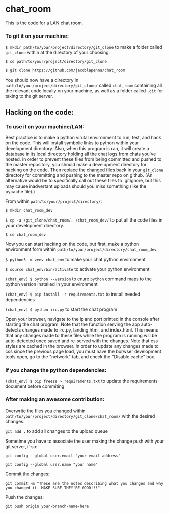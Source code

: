# chat_room
This is the code for a LAN chat room.

### To git it on your machine:

`$ mkdir path/to/your/project/directory/git_clone` to make a folder called `git_clone` within at the directory of your choosing.

`$ cd path/to/your/project/directory/git_clone`

`$ git clone https://github.com/jacoblapenna/chat_room`

You should now have a directory in `path/to/your/project/directory/git_clone/` called `chat_room` containing all the relevant code locally on your machine, as well as a folder called `.git` for taking to the git server.

## Hacking on the code:

### To use it on your machine/LAN:

Best practice is to make a python virutal environment to run, test, and hack on the code. This will install symbolic links to python within your development directory. Also, when this program is ran, it will create a database in its local directory holding all the chat logs from chats you've hosted. In order to prevent these files from being committed and pushed to the master repository, you should make a development directory for hacking on the code. Then replace the changed files back in your `git_clone` directory for committing and pushing to the master repo on github. (An alternative would be to specifically call out these files to .gitignore, but this may cause inadvertant uploads should you miss something (like the pycache file).)

From within `path/to/your/project/directory/`:

`$ mkdir chat_room_dev`

`$ cp -a /git_clone/chat_room/. /chat_room_dev/` to put all the code files in your development directory.

`$ cd chat_room_dev`

Now you can start hacking on the code, but first, make a python environment form within `path/to/your/project/directory/chat_room_dev`:

`$ python3 -m venv chat_env` to make your chat python environment

`$ source chat_env/bin/activate` to activate your python environment

`(chat_env) $ python --version` to enure `python` command maps to the python version installed in your environment

`(chat_env) $ pip install -r requirements.txt` to install needed dependencies

`(chat_env) $ python irc.py` to start the chat program

Open your browser, navigate to the ip and port printed in the console after starting the chat program. Note that the function serving the app auto-detects changes made to irc.py, landing.html, and index.html. This means that any changes made to these files while the program is running will be auto-detected once saved and re-served with the changes. Note that css styles are cached in the browser. In order to update any changes made to css since the previous page load, you must have the borwser development tools open, go to the "network" tab, and check the "Disable cache" box.

### If you change the python dependencies:

`(chat_env) $ pip freeze > requirements.txt` to update the requirements document before commiting

### After making an awesome contribution:

Overwrite the files you changed within `path/to/your/project/directory/git_clone/chat_room/` with the desired changes.

`git add .` to add all changes to the upload queue

Sometime you have to associate the user making the change push with your git server, if so:

`git config --global user.email "your email address"`

`git config --global user.name "your name"`

Commit the changes:

`git commit -m "These are the notes describing what you changes and why you changed it. MAKE SURE THEY'RE GOOD!!!"`

Push the changes:

`git push origin your-branch-name-here`


